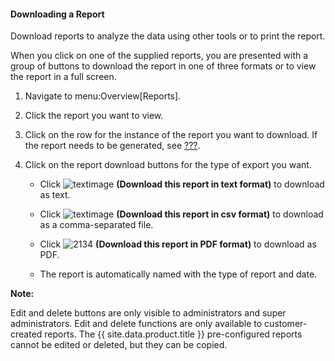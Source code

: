 #### Downloading a Report

Download reports to analyze the data using other tools or to print the
report.

When you click on one of the supplied reports, you are presented with a
group of buttons to download the report in one of three formats or to
view the report in a full screen.

1.  Navigate to menu:Overview\[Reports\].

2.  Click the report you want to view.

3.  Click on the row for the instance of the report you want to
    download. If the report needs to be generated, see
    [???](#running_reports).

4.  Click on the report download buttons for the type of export you
    want.

      - Click ![textimage](../images/textimage.png) **(Download this
        report in text format)** to download as text.

      - Click ![textimage](../images/textimage.png) **(Download this
        report in csv format)** to download as a comma-separated file.

      - Click ![2134](../images/2134.png) **(Download this report in PDF
        format)** to download as PDF.

      - The report is automatically named with the type of report and
        date.

**Note:**

Edit and delete buttons are only visible to administrators and super
administrators. Edit and delete functions are only available to
customer-created reports. The {{ site.data.product.title }} pre-configured reports
cannot be edited or deleted, but they can be copied.

</div>
